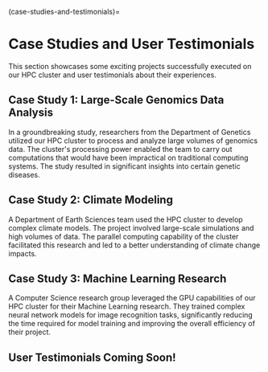 (case-studies-and-testimonials)=
# Case Studies and User Testimonials

This section showcases some exciting projects successfully executed on our HPC cluster and user testimonials about their experiences.


## Case Study 1: Large-Scale Genomics Data Analysis

In a groundbreaking study, researchers from the Department of Genetics utilized our HPC cluster to process and analyze large volumes of genomics data. The cluster's processing power enabled the team to carry out computations that would have been impractical on traditional computing systems. The study resulted in significant insights into certain genetic diseases.


## Case Study 2: Climate Modeling

A Department of Earth Sciences team used the HPC cluster to develop complex climate models. The project involved large-scale simulations and high volumes of data. The parallel computing capability of the cluster facilitated this research and led to a better understanding of climate change impacts.


## Case Study 3: Machine Learning Research

A Computer Science research group leveraged the GPU capabilities of our HPC cluster for their Machine Learning research. They trained complex neural network models for image recognition tasks, significantly reducing the time required for model training and improving the overall efficiency of their project.

## User Testimonials Coming Soon!